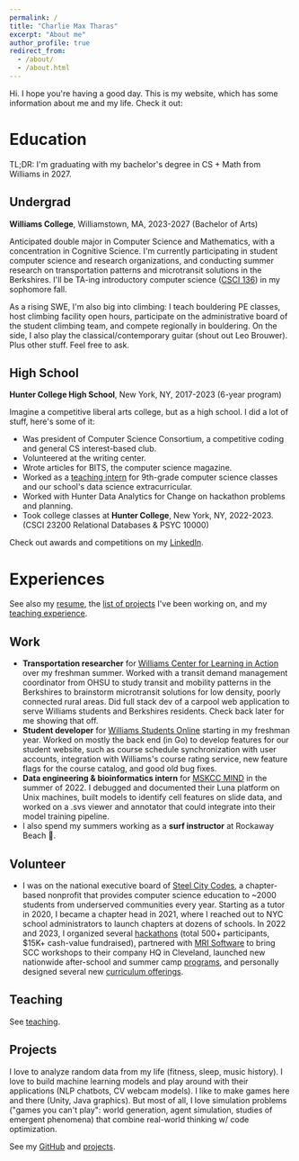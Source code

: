 ```yaml
---
permalink: /
title: "Charlie Max Tharas"
excerpt: "About me"
author_profile: true
redirect_from: 
  - /about/
  - /about.html
---
```


Hi. I hope you're having a good day. This is my website, which has some information about me and my life. Check it out:

# Education
TL;DR: I'm graduating with my bachelor's degree in CS + Math from Williams in 2027.
## Undergrad
**Williams College**, Williamstown, MA, 2023-2027 (Bachelor of Arts)

Anticipated double major in Computer Science and Mathematics, with a concentration in Cognitive Science. I'm currently participating in student computer science and research organizations, and conducting summer research on transportation patterns and microtransit solutions in the Berkshires. I'll be TA-ing introductory computer science ([CSCI 136](https://www.charliemax.dev/teaching/csci136)) in my sophomore fall. 

As a rising SWE, I'm also big into climbing: I teach bouldering PE classes, host climbing facility open hours, participate on the administrative board of the student climbing team, and compete regionally in bouldering. On the side, I also play the classical/contemporary guitar (shout out Leo Brouwer). Plus other stuff. Feel free to ask.

## High School

**Hunter College High School**, New York, NY, 2017-2023 (6-year program)

Imagine a competitive liberal arts college, but as a high school. I did a lot of stuff, here's some of it:
- Was president of Computer Science Consortium, a competitive coding and general CS interest-based club.
- Volunteered at the writing center.
- Wrote articles for BITS, the computer science magazine.
- Worked as a [teaching intern](https://www.charliemax.dev/teaching/high-school) for 9th-grade computer science classes and our school's data science extracurricular.
- Worked with Hunter Data Analytics for Change on hackathon problems and planning.
- Took college classes at **Hunter College**, New York, NY, 2022-2023. (CSCI 23200 Relational Databases & PSYC 10000)

Check out awards and competitions on my [LinkedIn](https://linkedin.com/in/charlietharas).

# Experiences
See also my [resume](https://charliemax.dev/resume.pdf), the [list of projects](https://charliemax.dev/projects) I've been working on, and my [teaching experience](https://charliemax.dev/teaching).

## Work
- __Transportation researcher__ for [Williams Center for Learning in Action](https://learning-in-action.williams.edu/) over my freshman summer. Worked with a transit demand management coordinator from OHSU to study transit and mobility patterns in the Berkshires to brainstorm microtransit solutions for low density, poorly connected rural areas. Did full stack dev of a carpool web application to serve Williams students and Berkshires residents. Check back later for me showing that off.
- __Student developer__ for [Williams Students Online](https://wso.williams.edu/about) starting in my freshman year. Worked on mostly the back end (in Go) to develop features for our student website, such as course schedule synchronization with user accounts, integration with Williams's course rating service, new feature flags for the course catalog, and good old bug fixes.
- __Data engineering & bioinformatics intern__ for [MSKCC MIND](https://www.mskcc.org/research-programs/msk-mind-multi-modal-integration-data) in the summer of 2022. I debugged and documented their Luna platform on Unix machines, built models to identify cell features on slide data, and worked on a .svs viewer and annotator that could integrate into their model training pipeline.
- I also spend my summers working as a __surf instructor__ at Rockaway Beach 🌊.

## Volunteer
- I was on the national executive board of [Steel City Codes](https://steelcitycodes.org), a chapter-based nonprofit that provides computer science education to ~2000 students from underserved communities every year. Starting as a tutor in 2020, I became a chapter head in 2021, where I reached out to NYC school administrators to launch chapters at dozens of schools. In 2022 and 2023, I organized several [hackathons](https://devpost.com/hackathons?search=steel%20city%20hacks) (total 500+ participants, $15K+ cash-value fundraised), partnered with [MRI Software](https://www.mrisoftware.com/news/mri-software-strengthens-commitment-to-advance-diversity-equity-and-inclusion-in-the-workplace/) to bring SCC workshops to their company HQ in Cleveland, launched new nationwide after-school and summer camp [programs](https://www.steelcitycodes.org/chapters), and personally designed several new [curriculum offerings](https://www.steelcitycodes.org/curriculum).

## Teaching
See [teaching](https://charliemax.dev/teaching).

## Projects
I love to analyze random data from my life (fitness, sleep, music history). I love to build machine learning models and play around with their applications (NLP chatbots, CV webcam models). I like to make games here and there (Unity, Java graphics). But most of all, I love simulation problems ("games you can't play": world generation, agent simulation, studies of emergent phenomena) that combine real-world thinking w/ code optimization. 

See my [GitHub](https://github.com/charlietharas) and [projects](https://charliemax.dev/portfolio).

